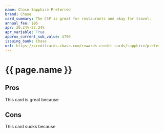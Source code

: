 ```yaml
---
name: Chase Sapphire Preferred
brand: Chase
card_summary: The CSP is great for restaurants and okay for travel.
annual_fee: $95
apr: 20.24%-27.24%
apr_variable: True
approx_current_sub_value: $750
issuing_bank: Chase
url: https://creditcards.chase.com/rewards-credit-cards/sapphire/preferred
---
```


<h1>{{ page.name }}</h1>

## Pros

This card is great because

## Cons

This card sucks because